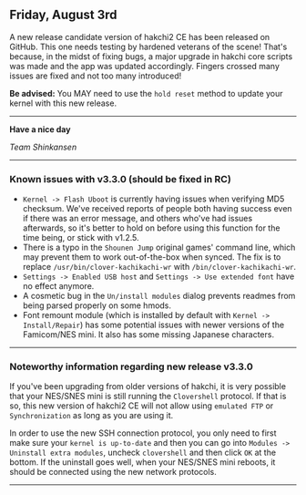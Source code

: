 <!--- 2018-08-03T00:30:00.0000000-05:00 -->

## Friday, August 3rd

A new release candidate version of hakchi2 CE has been released on GitHub. This one needs testing by hardened veterans of the scene! That's because, in the midst of fixing bugs, a major upgrade in hakchi core scripts was made and the app was updated accordingly. Fingers crossed many issues are fixed and not too many introduced!

**Be advised:** You MAY need to use the `hold reset` method to update your kernel with this new release.

---

**Have a nice day**

*Team Shinkansen*

---

### Known issues with v3.3.0 (should be fixed in RC)

- `Kernel -> Flash Uboot` is currently having issues when verifying MD5 checksum. We've received reports of people both having success even if there was an error message, and others who've had issues afterwards, so it's better to hold on before using this function for the time being, or stick with v1.2.5.
- There is a typo in the `Shounen Jump` original games' command line, which may prevent them to work out-of-the-box when synced. The fix is to replace `/usr/bin/clover-kachikachi-wr` with `/bin/clover-kachikachi-wr`.
- `Settings -> Enabled USB host` and `Settings -> Use extended font` have no effect anymore.
- A cosmetic bug in the `Un/install modules` dialog prevents readmes from being parsed properly on some hmods.
- Font remount module (which is installed by default with `Kernel -> Install/Repair`) has some potential issues with newer versions of the Famicom/NES mini. It also has some missing Japanese characters.

---

### Noteworthy information regarding new release v3.3.0

If you've been upgrading from older versions of hakchi, it is very possible that your NES/SNES mini is still running the `Clovershell` protocol. If that is so, this new version of hakchi2 CE will not allow using `emulated FTP` or `Synchronization` as long as you are using it.

In order to use the new SSH connection protocol, you only need to first make sure your `kernel is up-to-date` and then you can go into `Modules -> Uninstall extra modules`, uncheck `clovershell` and then click `OK` at the bottom. If the uninstall goes well, when your NES/SNES mini reboots, it should be connected using the new network protocols.

---
